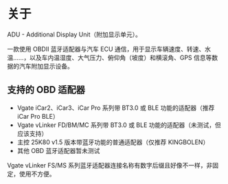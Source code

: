 # 关于

ADU - Additional Display Unit（附加显示单元）。

一款使用 OBDII 蓝牙适配器与汽车 ECU 通信，用于显示车辆速度、转速、水温......，以及车内温湿度、大气压力、俯仰角（坡度）和横滚角、GPS 信息等数据的汽车附加显示设备。

## 支持的 OBD 适配器 <a href="#supported-obd-adapter" id="supported-obd-adapter"></a>

* Vgate iCar2、iCar3、iCar Pro 系列带 BT3.0 或 BLE 功能的适配器（推荐 iCar Pro BLE）
* Vgate vLinker FD/BM/MC 系列带 BT3.0 或 BLE 功能的适配器（未测试，但应该支持）
* 主控 25K80 v1.5 版本带蓝牙功能的普通适配器（仅推荐 KINGBOLEN）
* 其他 OBD 蓝牙适配器暂未测试

Vgate vLinker FS/MS 系列蓝牙适配器连接名称有数字后缀且好像不一样，非固定，使用不方便。
